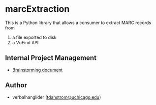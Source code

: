 
# marcExtraction

This is a Python library that allows a consumer to extract MARC records from 

1. a file exported to disk
1. a VuFind API

## Internal Project Management

- [Brainstorming document](https://docs.google.com/document/d/18leMBOiPCnQujR2gOBjDCPajI7-t_AzWJxglH34QjFw/edit?usp=sharing)

## Author

- verbalhanglider (tdanstrom@uchicago.edu)